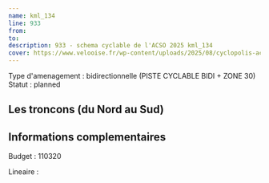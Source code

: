 ```yaml
---
name: kml_134 
line: 933
from: 
to:  
description: 933 - schema cyclable de l'ACSO 2025 kml_134 
cover: https://www.velooise.fr/wp-content/uploads/2025/08/cyclopolis-acso-933.jpg
---
```

Type d'amenagement : bidirectionnelle (PISTE CYCLABLE BIDI + ZONE 30)
Statut : planned
## Les troncons (du Nord au Sud)

## Informations complementaires

Budget  : 110320 

Lineaire :

